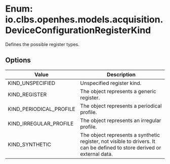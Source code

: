 # Enum: io.clbs.openhes.models.acquisition.DeviceConfigurationRegisterKind

Defines the possible register types.

## Options

| Value | Description |
| --- | --- |
| KIND_UNSPECIFIED | Unspecified register kind. |
| KIND_REGISTER | The object represents a generic register. |
| KIND_PERIODICAL_PROFILE | The object represents a periodical profile. |
| KIND_IRREGULAR_PROFILE | The object represents an irregular profile. |
| KIND_SYNTHETIC | The object represents a synthetic register, not visible to drivers. It can be defined to store derived or external data. |
